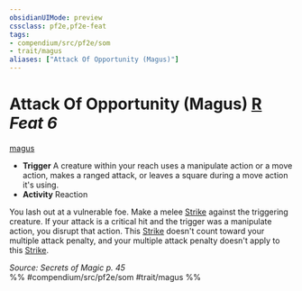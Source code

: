 ```yaml
---
obsidianUIMode: preview
cssclass: pf2e,pf2e-feat
tags:
- compendium/src/pf2e/som
- trait/magus
aliases: ["Attack Of Opportunity (Magus)"]
---
```

# Attack Of Opportunity (Magus)  [R](rules/core-rulebook/chapter-9-playing-the-game.md#Actions "Reaction") *Feat 6*  
[magus](rules/traits/magus-som.md "Magus Class Trait")  

- **Trigger** A creature within your reach uses a manipulate action or a move action, makes a ranged attack, or leaves a square during a move action it's using.
- **Activity** Reaction

You lash out at a vulnerable foe. Make a melee [Strike](rules/actions/strike.md) against the triggering creature. If your attack is a critical hit and the trigger was a manipulate action, you disrupt that action. This [Strike](rules/actions/strike.md) doesn't count toward your multiple attack penalty, and your multiple attack penalty doesn't apply to this [Strike](rules/actions/strike.md).

*Source: Secrets of Magic p. 45*  
%% #compendium/src/pf2e/som #trait/magus %%